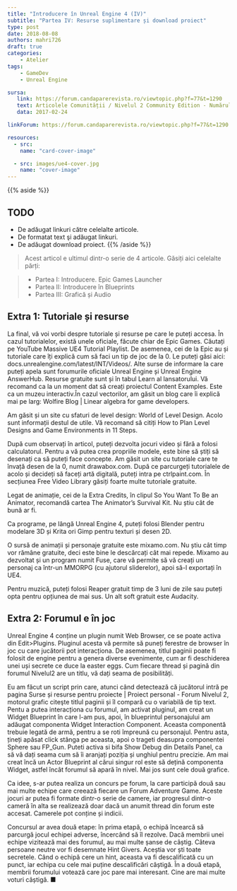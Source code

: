 ```yaml
---
title: "Introducere în Unreal Engine 4 (IV)"
subtitle: "Partea IV: Resurse suplimentare și download proiect"
type: post
date: 2018-08-08
authors: mahri726
draft: true
categories:
    - Atelier
tags:
    - GameDev
    - Unreal Engine

sursa:
   link: https://forum.candaparerevista.ro/viewtopic.php?f=77&t=1290
   text: Articolele Comunității / Nivelul 2 Community Edition - Numărul 2
   data: 2017-02-24

linkForum: https://forum.candaparerevista.ro/viewtopic.php?f=77&t=1290

resources:
  - src:
    name: "card-cover-image"

  - src: images/ue4-cover.jpg
    name: "cover-image"
---
```


{{% aside %}}
## TODO
* De adăugat linkuri către celelalte articole.
* De formatat text şi adăugat linkuri.
* De adăugat download proiect.
{{% /aside %}}

>Acest articol e ultimul dintr-o serie de 4 articole. Găsiți aici celelalte părți:

>* Partea I: Introducere. Epic Games Launcher
>* Partea II: Introducere în Blueprints
>* Partea III: Grafică și Audio


## Extra 1: Tutoriale și resurse

La final, vă voi vorbi despre tutoriale și resurse pe care le puteți accesa. În cazul tutorialelor, există unele oficiale, făcute chiar de Epic Games. Căutați pe YouTube Massive UE4 Tutorial Playlist. De asemenea, cei de la Epic au și tutoriale care îți explică cum să faci un tip de joc de la 0. Le puteți găsi aici: docs.unrealengine.com/latest/INT/Videos/. Alte surse de informare la care puteți apela sunt forumurile oficiale Unreal Engine și Unreal Engine AnswerHub. Resurse gratuite sunt și în tabul Learn al lansatorului. Vă recomand ca la un moment dat să creați proiectul Content Examples. Este ca un muzeu interactiv.În cazul vectorilor, am găsit un blog care îi explică mai pe larg: Wolfire Blog | Linear algebra for game developers.

Am găsit și un site cu sfaturi de level design: World of Level Design. Acolo sunt informații destul de utile. Vă recomand să citiți How to Plan Level Designs and Game Environments in 11 Steps.

După cum observați în articol, puteți dezvolta jocuri video și fără a folosi calculatorul. Pentru a vă putea crea propriile modele, este bine să știți să desenați ca să puteți face concepte. Am găsit un site cu tutoriale care te învață desen de la 0, numit drawabox.com. După ce parcurgeți tutorialele de acolo și decideți să faceți artă digitală, puteți intra pe ctrlpaint.com. În secțiunea Free Video Library găsiți foarte multe tutoriale gratuite.

Legat de animație, cei de la Extra Credits, în clipul So You Want To Be an Animator, recomandă cartea The Animator’s Survival Kit. Nu știu cât de bună ar fi.

Ca programe, pe lângă Unreal Engine 4, puteți folosi Blender pentru modelare 3D și Krita ori Gimp pentru texturi și desen 2D.

O sursă de animații și personaje gratuite este mixamo.com. Nu știu cât timp vor rămâne gratuite, deci este bine le descărcați cât mai repede. Mixamo au dezvoltat și un program numit Fuse, care vă permite să vă creați un personaj ca într-un MMORPG (cu ajutorul sliderelor), apoi să-l exportați în UE4.

Pentru muzică, puteți folosi Reaper gratuit timp de 3 luni de zile sau puteți opta pentru opțiunea de mai sus. Un alt soft gratuit este Audacity.


## Extra 2: Forumul e în joc

Unreal Engine 4 conține un plugin numit Web Browser, ce se poate activa din Edit>Plugins. Pluginul acesta vă permite să puneți ferestre de browser în joc cu care jucătorii pot interacționa. De asemenea, titlul paginii poate fi folosit de engine pentru a genera diverse evenimente, cum ar fi deschiderea unei uși secrete ce duce la easter eggs. Cum fiecare thread și pagină din forumul Nivelul2 are un titlu, vă dați seama de posibilități.

Eu am făcut un script prin care, atunci când detectează că jucătorul intră pe pagina Surse și resurse pentru proiecte | Proiect personal - Forum Nivelul 2, motorul grafic citeşte titlul paginii și îl compară cu o variabilă de tip text. Pentu a putea interacționa cu forumul, am activat pluginul, am creat un Widget Blueprint în care l-am pus, apoi, în blueprintul personajului am adăugat componenta Widget Interaction Component. Aceasta componentă trebuie legată de armă, pentru a se roti împreună cu personajul. Pentru asta, țineți apăsat click stânga pe aceasta, apoi o trageti deasupra componentei Sphere sau FP_Gun. Puteti activa si bifa Show Debug din Details Panel, ca să vă dați seama cum să îi aranjați poziția și unghiul pentru precizie. Am mai creat încă un Actor Blueprint al cărui singur rol este să dețină componenta Widget, astfel încât forumul să apară în nivel. Mai jos sunt cele două grafice.

Ca idee, s-ar putea realiza un concurs pe forum, la care participă două sau mai multe echipe care creează fiecare un Forum Adventure Game. Aceste jocuri ar putea fi formate dintr-o serie de camere, iar progresul dintr-o cameră în alta se realizează doar dacă un anumit thread din forum este accesat. Camerele pot conține și indicii.

Concursul ar avea două etape: în prima etapă, o echipă încearcă să parcurgă jocul echipei adverse, încercând să îl rezolve. Dacă membrii unei echipe vizitează mai des forumul, au mai multe șanse de câștig. Câteva persoane neutre vor fi desemnate Hint Givers. Aceștia vor ști toate secretele. Când o echipă cere un hint, aceasta va fi descalificată cu un punct, iar echipa cu cele mai puține descalificări câștigă. În a două etapă, membrii forumului votează care joc pare mai interesant. Cine are mai multe voturi câștigă. ■